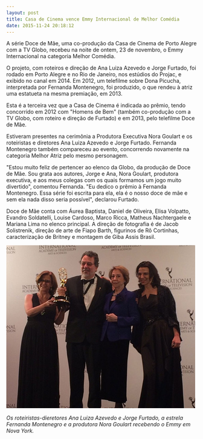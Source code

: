 ```yaml
---
layout: post
title: Casa de Cinema vence Emmy Internacional de Melhor Comédia
date: 2015-11-24 20:18:12
---
```

A série Doce de Mãe, uma co-produção da Casa de Cinema de Porto Alegre com a TV Globo, recebeu na noite de ontem, 23 de novembro, o Emmy Internacional na categoria Melhor Comédia.

O projeto, com roteiros e direção de Ana Luiza Azevedo e Jorge Furtado, foi rodado em Porto Alegre e no Rio de Janeiro, nos estúdios do Projac, e exibido no canal em 2014. Em 2012, um telefilme sobre Dona Picucha, interpretada por Fernanda Montenegro, foi produzido, o que rendeu à atriz uma estatueta na mesma premiação, em 2013.

Esta é a terceira vez que a Casa de Cinema é indicada ao prêmio, tendo concorrido em 2012 com "Homens de Bem" (também co-produção com a TV Globo, com roteiro e direção de Furtado) e em 2013, pelo telefilme Doce de Mãe.

Estiveram presentes na cerimônia a Produtora Executiva Nora Goulart e os roteiristas e diretores Ana Luiza Azevedo e Jorge Furtado. Fernanda Montenegro também compareceu ao evento, concorrendo novamente na categoria Melhor Atriz pelo mesmo personagem.

"Estou muito feliz de pertencer ao elenco da Globo, da produção de Doce de Mãe. Sou grata aos autores, Jorge e Ana, Nora Goulart, produtora executiva, e aos meus colegas com os quais formamos um jogo muito divertido", comentou Fernanda. "Eu dedico o prêmio à Fernanda Montenegro. Essa série foi escrita para ela, ela é o nosso doce de mãe e sem ela nada disso seria possível", declarou Furtado.

Doce de Mãe conta com Áurea Baptista, Daniel de Oliveira, Elisa Volpatto, Evandro Soldatelli, Louise Cardoso, Marco Ricca, Matheus Nachtergaele e Mariana Lima no elenco principal. A direção de fotografia é de Jacob Solistrenik, direção de arte de Fiapo Barth, figurinos de Rô Cortinhas, caracterização de Britney e montagem de Giba Assis Brasil.



![](/uploads/recebendo_emmy_500.jpg)

*Os roteiristas-dieretores Ana Luiza Azevedo e Jorge Furtado, a estrela Fernanda Montenegro e a produtora Nora Goulart recebendo o Emmy em Nova York.*